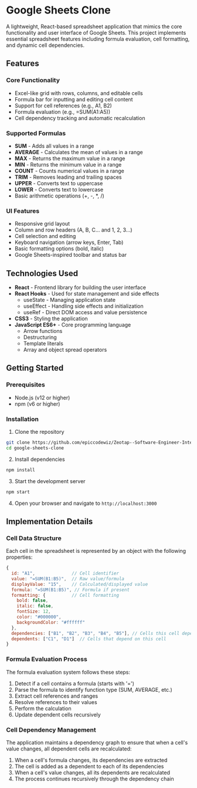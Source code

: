 # Google Sheets Clone

A lightweight, React-based spreadsheet application that mimics the core functionality and user interface of Google Sheets. This project implements essential spreadsheet features including formula evaluation, cell formatting, and dynamic cell dependencies.

## Features

### Core Functionality
- Excel-like grid with rows, columns, and editable cells
- Formula bar for inputting and editing cell content
- Support for cell references (e.g., A1, B2)
- Formula evaluation (e.g., =SUM(A1:A5))
- Cell dependency tracking and automatic recalculation

### Supported Formulas
- **SUM** - Adds all values in a range
- **AVERAGE** - Calculates the mean of values in a range
- **MAX** - Returns the maximum value in a range
- **MIN** - Returns the minimum value in a range
- **COUNT** - Counts numerical values in a range
- **TRIM** - Removes leading and trailing spaces
- **UPPER** - Converts text to uppercase
- **LOWER** - Converts text to lowercase
- Basic arithmetic operations (+, -, *, /)

### UI Features
- Responsive grid layout
- Column and row headers (A, B, C... and 1, 2, 3...)
- Cell selection and editing
- Keyboard navigation (arrow keys, Enter, Tab)
- Basic formatting options (bold, italic)
- Google Sheets-inspired toolbar and status bar

## Technologies Used

- **React** - Frontend library for building the user interface
- **React Hooks** - Used for state management and side effects
  - useState - Managing application state
  - useEffect - Handling side effects and initialization
  - useRef - Direct DOM access and value persistence
- **CSS3** - Styling the application
- **JavaScript ES6+** - Core programming language
  - Arrow functions
  - Destructuring
  - Template literals
  - Array and object spread operators

## Getting Started

### Prerequisites
- Node.js (v12 or higher)
- npm (v6 or higher)

### Installation

1. Clone the repository
```bash
git clone https://github.com/epiccodewiz/Zeotap--Software-Engineer-Intern-Assignment.git
cd google-sheets-clone
```

2. Install dependencies
```bash
npm install
```

3. Start the development server
```bash
npm start
```

4. Open your browser and navigate to `http://localhost:3000`

## Implementation Details

### Cell Data Structure

Each cell in the spreadsheet is represented by an object with the following properties:

```javascript
{
  id: "A1",              // Cell identifier
  value: "=SUM(B1:B5)",  // Raw value/formula
  displayValue: "15",    // Calculated/displayed value
  formula: "=SUM(B1:B5)", // Formula if present
  formatting: {          // Cell formatting
    bold: false,
    italic: false,
    fontSize: 12,
    color: "#000000",
    backgroundColor: "#ffffff"
  },
  dependencies: ["B1", "B2", "B3", "B4", "B5"], // Cells this cell depends on
  dependents: ["C1", "D1"]  // Cells that depend on this cell
}
```

### Formula Evaluation Process

The formula evaluation system follows these steps:

1. Detect if a cell contains a formula (starts with '=')
2. Parse the formula to identify function type (SUM, AVERAGE, etc.)
3. Extract cell references and ranges
4. Resolve references to their values
5. Perform the calculation
6. Update dependent cells recursively

### Cell Dependency Management

The application maintains a dependency graph to ensure that when a cell's value changes, all dependent cells are recalculated:

1. When a cell's formula changes, its dependencies are extracted
2. The cell is added as a dependent to each of its dependencies
3. When a cell's value changes, all its dependents are recalculated
4. The process continues recursively through the dependency chain


